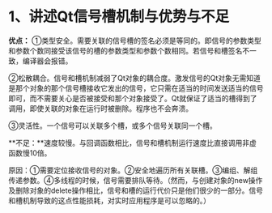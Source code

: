 # 1、讲述Qt信号槽机制与优势与不足

**优点：** ①类型安全。需要关联的信号槽的签名必须是等同的。即信号的参数类型和参数个数同接受该信号的槽的参数类型和参数个数相同。若信号和槽签名不一致，编译器会报错。

②松散耦合。信号和槽机制减弱了Qt对象的耦合度。激发信号的Qt对象无需知道是那个对象的那个信号槽接收它发出的信号，它只需在适当的时间发送适当的信号即可，而不需要关心是否被接受和那个对象接受了。Qt就保证了适当的槽得到了调用，即使关联的对象在运行时被删除。程序也不会奔溃。

③灵活性。一个信号可以关联多个槽，或多个信号关联同一个槽。

**不足：**速度较慢。与回调函数相比，信号和槽机制运行速度比直接调用非虚函数慢10倍。

原因：①需要定位接收信号的对象。②安全地遍历所有关联槽。③编组、解组传递参数。④多线程的时候，信号需要排队等待。（然而，与创建对象的new操作及删除对象的delete操作相比，信号和槽的运行代价只是他们很少的一部分。信号和槽机制导致的这点性能损耗，对实时应用程序是可以忽略的。） 
